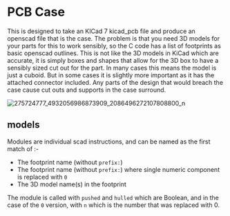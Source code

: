 # PCB Case


This is designed to take an KICad 7 kicad_pcb file and produce an openscad file that is the case.
The problem is that you need 3D models for your parts for this to work sensibly, so the C code has a list of footprints as basic openscad outlines. This is not like the 3D models in KiCad which are accurate, it is simply boxes and shapes that allow for the 3D box to have a sensibly sized cut out for the part.
In many cases this means the model is just a cuboid. But in some cases it is slightly more important as it has the attached connector included.
Any parts of the design that would breach the case cause cut outs and supports in the case surround.

![275724777_4932056986873909_2086496272107808800_n](https://user-images.githubusercontent.com/996983/158376722-9541f6dd-25f3-4107-ac4b-4513a761b210.jpg)

## models

Modules are individual scad instructions, and can be named as the first match of :-

- The footprint name (without `prefix:`)
- The footprint name (without `prefix:`) where single numeric component is replaced with `0`
- The 3D model name(s) in the footprint

The module is called with `pushed` and `hulled` which are Boolean, and in the case of the `0` version, with `n` which is the number that was replaced with 0.
